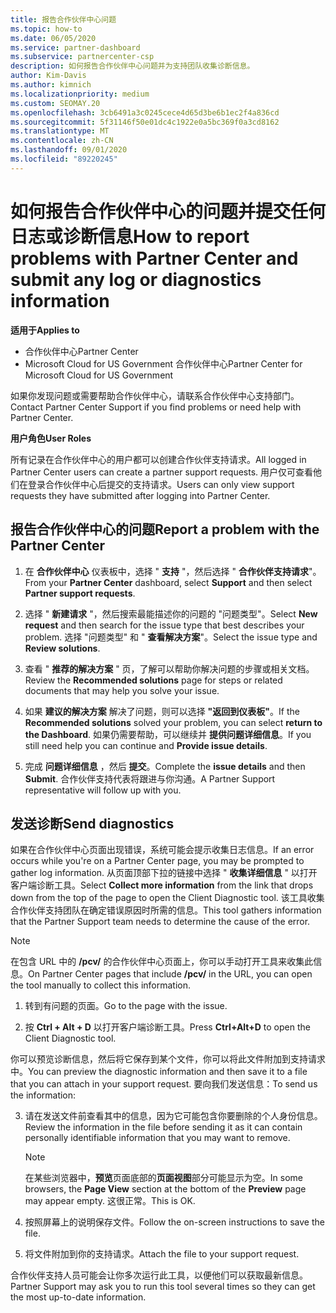 ```yaml
---
title: 报告合作伙伴中心问题
ms.topic: how-to
ms.date: 06/05/2020
ms.service: partner-dashboard
ms.subservice: partnercenter-csp
description: 如何报告合作伙伴中心问题并为支持团队收集诊断信息。
author: Kim-Davis
ms.author: kimnich
ms.localizationpriority: medium
ms.custom: SEOMAY.20
ms.openlocfilehash: 3cb6491a3c0245cece4d65d3be6b1ec2f4a836cd
ms.sourcegitcommit: 5f31146f50e01dc4c1922e0a5bc369f0a3cd8162
ms.translationtype: MT
ms.contentlocale: zh-CN
ms.lasthandoff: 09/01/2020
ms.locfileid: "89220245"
---
```

# <a name="how-to-report-problems-with-partner-center-and-submit-any-log-or-diagnostics-information"></a><span data-ttu-id="3886a-103">如何报告合作伙伴中心的问题并提交任何日志或诊断信息</span><span class="sxs-lookup"><span data-stu-id="3886a-103">How to report problems with Partner Center and submit any log or diagnostics information</span></span>

<span data-ttu-id="3886a-104">**适用于**</span><span class="sxs-lookup"><span data-stu-id="3886a-104">**Applies to**</span></span>

- <span data-ttu-id="3886a-105">合作伙伴中心</span><span class="sxs-lookup"><span data-stu-id="3886a-105">Partner Center</span></span>
- <span data-ttu-id="3886a-106">Microsoft Cloud for US Government 合作伙伴中心</span><span class="sxs-lookup"><span data-stu-id="3886a-106">Partner Center for Microsoft Cloud for US Government</span></span>

<span data-ttu-id="3886a-107">如果你发现问题或需要帮助合作伙伴中心，请联系合作伙伴中心支持部门。</span><span class="sxs-lookup"><span data-stu-id="3886a-107">Contact Partner Center Support if you find problems or need help with Partner Center.</span></span>

<span data-ttu-id="3886a-108">**用户角色**</span><span class="sxs-lookup"><span data-stu-id="3886a-108">**User Roles**</span></span>

<span data-ttu-id="3886a-109">所有记录在合作伙伴中心的用户都可以创建合作伙伴支持请求。</span><span class="sxs-lookup"><span data-stu-id="3886a-109">All logged in Partner Center users can create a partner support requests.</span></span> <span data-ttu-id="3886a-110">用户仅可查看他们在登录合作伙伴中心后提交的支持请求。</span><span class="sxs-lookup"><span data-stu-id="3886a-110">Users can only view support requests they have submitted after logging into Partner Center.</span></span>

## <a name="report-a-problem-with-the-partner-center"></a><span data-ttu-id="3886a-111">报告合作伙伴中心的问题</span><span class="sxs-lookup"><span data-stu-id="3886a-111">Report a problem with the Partner Center</span></span>

1. <span data-ttu-id="3886a-112">在 **合作伙伴中心** 仪表板中，选择 " **支持** "，然后选择 " **合作伙伴支持请求**"。</span><span class="sxs-lookup"><span data-stu-id="3886a-112">From your **Partner Center** dashboard, select **Support** and then select **Partner support requests**.</span></span>

2. <span data-ttu-id="3886a-113">选择 " **新建请求** "，然后搜索最能描述你的问题的 "问题类型"。</span><span class="sxs-lookup"><span data-stu-id="3886a-113">Select **New request** and then search for the issue type that best describes your problem.</span></span> <span data-ttu-id="3886a-114">选择 "问题类型" 和 " **查看解决方案**"。</span><span class="sxs-lookup"><span data-stu-id="3886a-114">Select the issue type and **Review solutions**.</span></span>

3. <span data-ttu-id="3886a-115">查看 " **推荐的解决方案** " 页，了解可以帮助你解决问题的步骤或相关文档。</span><span class="sxs-lookup"><span data-stu-id="3886a-115">Review the **Recommended solutions** page for steps or related documents that may help you solve your issue.</span></span>

4. <span data-ttu-id="3886a-116">如果 **建议的解决方案** 解决了问题，则可以选择 **"返回到仪表板"**。</span><span class="sxs-lookup"><span data-stu-id="3886a-116">If the **Recommended solutions** solved your problem, you can select **return to the Dashboard**.</span></span> <span data-ttu-id="3886a-117">如果仍需要帮助，可以继续并 **提供问题详细信息**。</span><span class="sxs-lookup"><span data-stu-id="3886a-117">If you still need help you can continue and **Provide issue details**.</span></span>

5. <span data-ttu-id="3886a-118">完成 **问题详细信息** ，然后 **提交**。</span><span class="sxs-lookup"><span data-stu-id="3886a-118">Complete the **issue details** and then **Submit**.</span></span> <span data-ttu-id="3886a-119">合作伙伴支持代表将跟进与你沟通。</span><span class="sxs-lookup"><span data-stu-id="3886a-119">A Partner Support representative will follow up with you.</span></span>

## <a name="send-diagnostics"></a><span data-ttu-id="3886a-120">发送诊断</span><span class="sxs-lookup"><span data-stu-id="3886a-120">Send diagnostics</span></span>

<span data-ttu-id="3886a-121">如果在合作伙伴中心页面出现错误，系统可能会提示收集日志信息。</span><span class="sxs-lookup"><span data-stu-id="3886a-121">If an error occurs while you're on a Partner Center page, you may be prompted to gather log information.</span></span> <span data-ttu-id="3886a-122">从页面顶部下拉的链接中选择 " **收集详细信息** " 以打开客户端诊断工具。</span><span class="sxs-lookup"><span data-stu-id="3886a-122">Select **Collect more information** from the link that drops down from the top of the page to open the Client Diagnostic tool.</span></span> <span data-ttu-id="3886a-123">该工具收集合作伙伴支持团队在确定错误原因时所需的信息。</span><span class="sxs-lookup"><span data-stu-id="3886a-123">This tool gathers information that the Partner Support team needs to determine the cause of the error.</span></span> 

>[!NOTE]
><span data-ttu-id="3886a-124">在包含 URL 中的 **/pcv/** 的合作伙伴中心页面上，你可以手动打开工具来收集此信息。</span><span class="sxs-lookup"><span data-stu-id="3886a-124">On Partner Center pages that include **/pcv/** in the URL, you can open the tool manually to collect this information.</span></span>

1. <span data-ttu-id="3886a-125">转到有问题的页面。</span><span class="sxs-lookup"><span data-stu-id="3886a-125">Go to the page with the issue.</span></span>

2. <span data-ttu-id="3886a-126">按 **Ctrl + Alt + D** 以打开客户端诊断工具。</span><span class="sxs-lookup"><span data-stu-id="3886a-126">Press **Ctrl+Alt+D** to open the Client Diagnostic tool.</span></span>

<span data-ttu-id="3886a-127">你可以预览诊断信息，然后将它保存到某个文件，你可以将此文件附加到支持请求中。</span><span class="sxs-lookup"><span data-stu-id="3886a-127">You can preview the diagnostic information and then save it to a file that you can attach in your support request.</span></span> <span data-ttu-id="3886a-128">要向我们发送信息：</span><span class="sxs-lookup"><span data-stu-id="3886a-128">To send us the information:</span></span>

3. <span data-ttu-id="3886a-129">请在发送文件前查看其中的信息，因为它可能包含你要删除的个人身份信息。</span><span class="sxs-lookup"><span data-stu-id="3886a-129">Review the information in the file before sending it as it can contain personally identifiable information that you may want to remove.</span></span>

    >[!NOTE]
    ><span data-ttu-id="3886a-130">在某些浏览器中，**预览**页面底部的**页面视图**部分可能显示为空。</span><span class="sxs-lookup"><span data-stu-id="3886a-130">In some browsers, the **Page View** section at the bottom of the **Preview** page may appear empty.</span></span> <span data-ttu-id="3886a-131">这很正常。</span><span class="sxs-lookup"><span data-stu-id="3886a-131">This is OK.</span></span>

4. <span data-ttu-id="3886a-132">按照屏幕上的说明保存文件。</span><span class="sxs-lookup"><span data-stu-id="3886a-132">Follow the on-screen instructions to save the file.</span></span>

5. <span data-ttu-id="3886a-133">将文件附加到你的支持请求。</span><span class="sxs-lookup"><span data-stu-id="3886a-133">Attach the file to your support request.</span></span>

<span data-ttu-id="3886a-134">合作伙伴支持人员可能会让你多次运行此工具，以便他们可以获取最新信息。</span><span class="sxs-lookup"><span data-stu-id="3886a-134">Partner Support may ask you to run this tool several times so they can get the most up-to-date information.</span></span>

